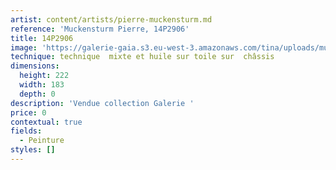 ```yaml
---
artist: content/artists/pierre-muckensturm.md
reference: 'Muckensturm Pierre, 14P2906'
title: 14P2906
image: 'https://galerie-gaia.s3.eu-west-3.amazonaws.com/tina/uploads/muckensturm-pierre/galeriegaia-muckensturm 14p2906.jpg'
technique: technique  mixte et huile sur toile sur  châssis
dimensions:
  height: 222
  width: 183
  depth: 0
description: 'Vendue collection Galerie '
price: 0
contextual: true
fields:
  - Peinture
styles: []
---
```


